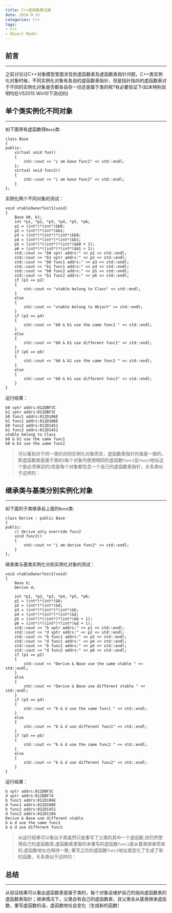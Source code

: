 ```yaml
---
title: C++虚函数表归属
date: 2016-9-15
categories: C++
tags:
- C++
- Object Model
---
```


## 前言
---
之前讨论过C++对象模型里面涉及到虚函数表及虚函数表指针问题，C++类实例化对象时候，不同实例化对象有各自的虚函数表指针，但是指针指向的虚函数表对于不同的实例化对象是否都各自存一份还是属于类的呢?有必要验证下(如未特别说明均在VS2015 Win10下测试的)

<!--more-->

## 单个类实例化不同对象
---

如下面带有虚函数得`Base`类:
```
class Base
{
public:
    virtual void fun() 
    {
        std::cout << "i am base func1" << std::endl;
    };
    virtual void func2()
    {
        std::cout << "i am base func2" << std::endl;
    }
};
```

实例化两个不同对象的测试：
```
void vtableOwnerTest1(void)
{
    Base b0, b1;
    int *p1, *p2, *p3, *p4, *p5, *p6;
    p1 = (int*)*(int*)&b0;
    p2 = (int*)*(int*)&b1;
    p3 = (int*)*(int*)*(int*)&b0;
    p4 = (int*)*(int*)*(int*)&b1;
    p5 = (int*)*((int*)*(int*)&b0 + 1);
    p6 = (int*)*((int*)*(int*)&b1 + 1);
    std::cout << "b0 vptr addrs:" << p1 << std::endl;
    std::cout << "b1 vptr addrs:" << p2 << std::endl;
    std::cout << "b0 func1 addrs:" << p3 << std::endl;
    std::cout << "b1 func1 addrs:" << p4 << std::endl;
    std::cout << "b0 func2 addrs:" << p5 << std::endl;
    std::cout << "b1 func2 addrs:" << p6 << std::endl;
    if (p1 == p2)
    {
        std::cout << "vtable belong to Class" << std::endl;
    }
    else
    {
        std::cout << "vtable belong to Object" << std::endl;
    }
    if (p3 == p4)
    {
        std::cout << "b0 & b1 use the same func1 " << std::endl;
    }
    else
    {
        std::cout << "b0 & b1 use different func1" << std::endl;
    }
    if (p5 == p6)
    {
        std::cout << "b0 & b1 use the same func2 " << std::endl;
    }
    else
    {
        std::cout << "b0 & b1 use different func2" << std::endl;
    }
}
```

运行结果：

    b0 vptr addrs:012DBF3C
    b1 vptr addrs:012DBF3C
    b0 func1 addrs:012D106E
    b1 func1 addrs:012D106E
    b0 func2 addrs:012D1451
    b1 func2 addrs:012D1451
    vtable belong to Class
    b0 & b1 use the same func1
    b0 & b1 use the same func2

>可以看到对于同一类的对同实例化对象而言，虚函数表指针的值是一致的，即虚函数表是属于类的(每个对象均使用相同的虚函数`func1`及`func2`地址这个是必须保证的)但是每个对象都包含一个自己的虚函数表指针，关系类似于这样的：

## 继承类与基类分别实例化对象
---
如下面的子类继承自上面的`Base`类:
```
class Derive : public Base 
{
public:
    // derive only override func2
    void func2()
    {
        std::cout << "i am derive func2" << std::endl;
    }
};
```

继承类与基类实例化分别实例化对象的测试：
```
void vtableOwnerTest2(void)
{
    Base b;
    Derive d;
    
    int *p1, *p2, *p3, *p4, *p5, *p6;
    p1 = (int*)*(int*)&b;
    p2 = (int*)*(int*)&d;
    p3 = (int*)*(int*)*(int*)&b;
    p4 = (int*)*(int*)*(int*)&d;
    p5 = (int*)*((int*)*(int*)&b + 1);
    p6 = (int*)*((int*)*(int*)&d + 1);
    std::cout << "b vptr addrs:" << p1 << std::endl;
    std::cout << "d vptr addrs:" << p2 << std::endl;
    std::cout << "b func1 addrs:" << p3 << std::endl;
    std::cout << "d func1 addrs:" << p4 << std::endl;
    std::cout << "b func2 addrs:" << p5 << std::endl;
    std::cout << "d func2 addrs:" << p6 << std::endl;
    if (p1 == p2)
    {
        std::cout << "Derive & Base use the same vtable " << std::endl;
    }
    else
    {
        std::cout << "Derive & Base use different vtable " << std::endl;
    }
    if (p3 == p4)
    {
        std::cout << "b & d use the same func1 " << std::endl;
    }
    else
    {
        std::cout << "b & d use different func1" << std::endl;
    }
    if (p5 == p6)
    {
        std::cout << "b & d use the same func2 " << std::endl;
    }
    else
    {
        std::cout << "b & d use different func2" << std::endl;
    }
}
```

运行结果：

    b vptr addrs:012DBF3C
    d vptr addrs:012DBF74
    b func1 addrs:012D106E
    d func1 addrs:012D106E
    b func2 addrs:012D1451
    d func2 addrs:012D1104
    Derive & Base use different vtable
    b & d use the same func1
    b & d use different func2

> 从运行结果可以看出子类虽然只是重写了父类的其中一个虚函数,但仍然使用自己的虚函数表,虚函数表里面的未重写的虚函数`func1`是从基类继承而来的,虚函数地址也保持一致;
重写之后的虚函数`func2`地址就变化了生成了新的函数，关系类似于这样的：

## 总结
---

从验证结果可以看出虚函数表是属于类的，每个对象会维护自己的指向虚函数表的虚函数表指针；继承情况下，父类会有自己的虚函数表，且父类会从基类继承虚函数，重写虚函数的话，虚函数地址会变化（生成新的函数）




